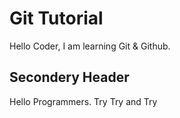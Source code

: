 # Git Tutorial

Hello Coder, I am learning Git & Github.
## Secondery Header

Hello Programmers. Try Try and Try